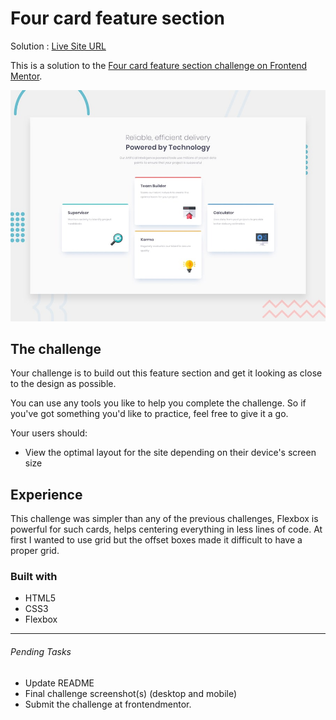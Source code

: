 # Four card feature section

Solution : [Live Site URL](https://frontend-mentor-challenges-ecru.vercel.app/four-card-feature-section/)

This is a solution to the [Four card feature section challenge on Frontend Mentor](https://www.frontendmentor.io/challenges/four-card-feature-section-weK1eFYK).

![Design preview for the Four card feature section coding challenge](./design/desktop-preview.jpg)


## The challenge

Your challenge is to build out this feature section and get it looking as close to the design as possible.

You can use any tools you like to help you complete the challenge. So if you've got something you'd like to practice, feel free to give it a go.

Your users should:

- View the optimal layout for the site depending on their device's screen size


## Experience

This challenge was simpler than any of the previous challenges, Flexbox is powerful for such cards, helps centering everything in less lines of code. At first I wanted to use grid but the offset boxes made it difficult to have a proper grid. 

### Built with
- HTML5
- CSS3
- Flexbox

---

###### Pending Tasks 

- Update README
- Final challenge screenshot(s) (desktop and mobile)
- Submit the challenge at frontendmentor.